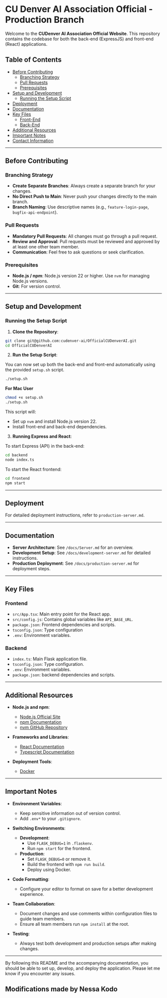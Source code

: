 # CU Denver AI Association Official - Production Branch

Welcome to the **CUDenver AI Association Official Website**. This repository contains the codebase for both the back-end (ExpressJS) and front-end (React) applications.

## Table of Contents
- [Before Contributing](#before-contributing)
  - [Branching Strategy](#branching-strategy)
  - [Pull Requests](#pull-requests)
  - [Prerequisites](#prerequisites)
- [Setup and Development](#setup-and-development)
  - [Running the Setup Script](#running-the-setup-script)
- [Deployment](#deployment)
- [Documentation](#documentation)
- [Key Files](#key-files)
  - [Front-End](#front-end)
  - [Back-End](#back-end)
- [Additional Resources](#additional-resources)
- [Important Notes](#important-notes)
- [Contact Information](#contact-information)

---

## Before Contributing

### Branching Strategy
- **Create Separate Branches**: Always create a separate branch for your changes.
- **No Direct Push to Main**: Never push your changes directly to the main branch.
- **Branch Naming**: Use descriptive names (e.g., `feature-login-page`, `bugfix-api-endpoint`).

### Pull Requests
- **Mandatory Pull Requests**: All changes must go through a pull request.
- **Review and Approval**: Pull requests must be reviewed and approved by at least one other team member.
- **Communication**: Feel free to ask questions or seek clarification.

### Prerequisites
- **Node.js / npm**: Node.js version 22 or higher.
  Use `nvm` for managing Node.js versions.
- **Git**: For version control.

---

## Setup and Development


### Running the Setup Script

1. **Clone the Repository**:

```bash
git clone git@github.com:cudenver-ai/OfficialCUDenverAI.git
cd OfficialCUDenverAI
```

2. **Run the Setup Script**:

You can now set up both the back-end and front-end automatically using the provided `setup.sh` script. 

```bash
./setup.sh
```

**For Mac User**
```bash
chmod +x setup.sh
./setup.sh
```

This script will:
- Set up `nvm` and install Node.js version 22.
- Install front-end and back-end dependencies.


3. **Running Express and React**:

To start Express (API) in the back-end:

```bash
cd backend
node index.ts
```

To start the React frontend:

```bash
cd frontend
npm start
```

---

## Deployment

For detailed deployment instructions, refer to `production-server.md`.

---

## Documentation

- **Server Architecture**: See `/docs/Server.md` for an overview.
- **Development Setup**: See `/docs/development-server.md` for detailed instructions.
- **Production Deployment**: See `/docs/production-server.md` for deployment steps.

---

## Key Files

### Frontend
- `src/App.tsx`: Main entry point for the React app.
- `src/config.js`: Contains global variables like `API_BASE_URL`.
- `package.json`: Frontend dependencies and scripts.
- `tsconfig.json`: Type configuration 
- `.env`: Environment variables.

### Backend
- `index.ts`: Main Flask application file.
- `tsconfig.json`: Type configuration.
- `.env`: Environment variables.
- `package.json`: backend dependencies and scripts.

---

## Additional Resources

- **Node.js and npm**:
  - [Node.js Official Site](https://nodejs.org/)
  - [npm Documentation](https://docs.npmjs.com/)
  - [nvm GitHub Repository](https://github.com/nvm-sh/nvm)
- **Frameworks and Libraries**:
  - [React Documentation](https://reactjs.org/)
  - [Typescript Documentation](https://www.typescriptlang.org/docs/)

- **Deployment Tools**:
  - [Docker](https://docs.docker.com/)

---

## Important Notes

- **Environment Variables**:
  - Keep sensitive information out of version control.
  - Add `.env*` to your `.gitignore`.

- **Switching Environments**:
  - **Development**:
    - Use `FLASK_DEBUG=1` in `.flaskenv`.
    - Run `npm start` for the frontend.
  - **Production**:
    - Set `FLASK_DEBUG=0` or remove it.
    - Build the frontend with `npm run build`.
    - Deploy using Docker.

- **Code Formatting**:
  - Configure your editor to format on save for a better development experience.

- **Team Collaboration**:
  - Document changes and use comments within configuration files to guide team members.
  - Ensure all team members run `npm install` at the root.

- **Testing**:
  - Always test both development and production setups after making changes.

---

By following this README and the accompanying documentation, you should be able to set up, develop, and deploy the application. Please let me know if you encounter any issues.

## Modifications made by Nessa Kodo